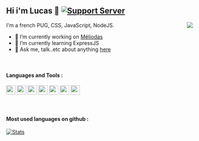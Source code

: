 ## Hi i'm Lucas 👋 [![Support Server](https://img.shields.io/discord/738122381062832180.svg?label=&logo=discord&logoColor=ffffff&color=7389D8&labelColor=6A7EC2)](https://discord.gg/D7pq3m3)

[<img align="right" src="https://github-readme-stats.vercel.app/api?username=meliooff&hide=contribs&show_icons=true&theme=dark">](https://github-readme-stats.vercel.app/api?username=meliooff&hide=contribs&show_icons=true&theme=dark)

I'm a french PUG, CSS, JavaScript, NodeJS.

- 🔭 I’m currently working on [Méliodas](https://top.gg/bot/562571094947659783)
- 🌱 I’m currently learning ExpressJS
- 💬 Ask me, talk..etc about anything [here](https://discord.gg/D7pq3m3)
  
ᅠ  
#### Languages and Tools :  

<code><img height="25" src="https://raw.githubusercontent.com/rahul-jha98/github_readme_icons/main/language_and_tools/square/javascript/javascript.png"></code>
<code><img height="25" src="https://raw.githubusercontent.com/rahul-jha98/github_readme_icons/main/language_and_tools/square/node/node.png"></code>
<code><img height="25" src="https://raw.githubusercontent.com/hussainweb/hussainweb/main/icons/vscode.png"></code>
<code><img height="25" src="https://raw.githubusercontent.com/rahul-jha98/github_readme_icons/main/language_and_tools/square/css/css.png"></code>
<code><img height="25" src="https://cdn.worldvectorlogo.com/logos/npm-2.svg"></code>
<code><img height="25" src="https://s3-us-west-2.amazonaws.com/assets.blog.serverless.com/express_js.png"></code>
<code><img height="25" src="https://raw.githubusercontent.com/rahul-jha98/github_readme_icons/main/language_and_tools/square/bootstrap/bootstrap.png"></code>  
  
ᅠ  
#### Most used languages on github :    

[![Stats](https://github-readme-stats.vercel.app/api/top-langs/?username=meliooff&layout=compact&theme=dark)](https://github-readme-stats.vercel.app/api/top-langs/?username=meliooff&layout=compact&theme=dark)
